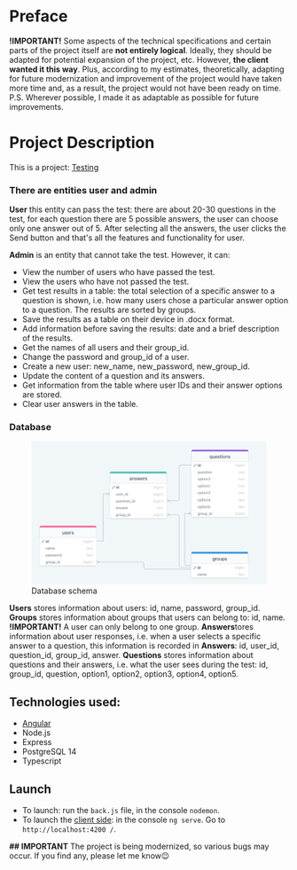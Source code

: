# Preface

**!IMPORTANT!** Some aspects of the technical specifications and certain parts of the project itself are **not entirely logical**. Ideally, they should be adapted for potential expansion of the project, etc. However, **the client wanted it this way**. Plus, according to my estimates, theoretically, adapting for future modernization and improvement of the project would have taken more time and, as a result, the project would not have been ready on time.
P.S. Wherever possible, I made it as adaptable as possible for future improvements.

# Project Description

This is a project: [Testing](https://github.com/bublik-liquidator/testing/tree/main)

<h3>There are entities user and admin</h3>

**User** this entity can pass the test: there are about 20-30 questions in the test, for each question there are 5 possible answers, the user can choose only one answer out of 5.
After selecting all the answers, the user clicks the Send button and that's all the features and functionality for user.

**Admin** is an entity that cannot take the test. However, it can:

- View the number of users who have passed the test.
- View the users who have not passed the test.
- Get test results in a table: the total selection of a specific answer to a question is shown, i.e. how many users chose a particular answer option to a question. The results are sorted by groups.
- Save the results as a table on their device in .docx format.
- Add information before saving the results: date and a brief description of the results.
- Get the names of all users and their group_id.
- Change the password and group_id of a user.
- Create a new user: new_name, new_password, new_group_id.
- Update the content of a question and its answers.
- Get information from the table where user IDs and their answer options are stored.
- Clear user answers in the table.

<h3>Database</h3>
<figure>
  <img src="pictures/DB/1.png" alt="Database schema">
  <figcaption>Database schema</figcaption>
</figure>

**Users** stores information about users: id, name, password, group_id.
**Groups** stores information about groups that users can belong to: id, name. **!IMPORTANT!** A user can only belong to one group.
**Answers**tores information about user responses, i.e. when a user selects a specific answer to a question, this information is recorded in **Answers**: id, user_id, question_id, group_id, answer.
**Questions** stores information about questions and their answers, i.e. what the user sees during the test: id, group_id, question, option1, option2, option3, option4, option5.

## Technologies used:

- [Angular](https://github.com/bublik-liquidator/testing/tree/main)
- Node.js
- Express
- PostgreSQL 14
- Typescript

## Launch

- To launch: run the `back.js` file, in the console `nodemon`.
- To launch the [client side](https://github.com/bublik-liquidator/testing/tree/main):  in the console `ng serve`. Go to `http://localhost:4200 /`.

**## IMPORTANT**
The project is being modernized, so various bugs may occur. If you find any, please let me know😉
